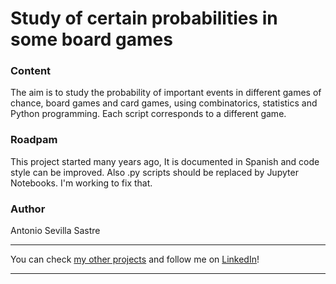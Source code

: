 # Study of certain probabilities in some board games

### Content
The aim is to study the probability of important events in different games of chance, board games and card games, using combinatorics, statistics and Python programming. Each script corresponds to a different game.

### Roadpam
This project started many years ago, It is documented in Spanish and code style can be improved. Also .py scripts should be replaced by Jupyter Notebooks. I'm working to fix that.

### Author
Antonio Sevilla Sastre

-----------------------------------------------------------------------------

You can check [my other projects](https://github.com/asevillasastre?tab=repositories) and follow me on [LinkedIn](https://www.linkedin.com/in/asevillasastre/)!

-----------------------------------------------------------------------------
